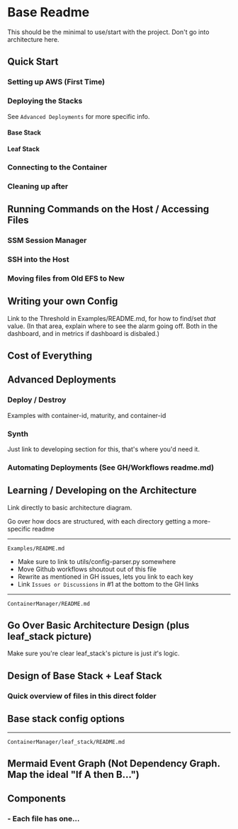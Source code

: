 # Base Readme

This should be the minimal to use/start with the project. Don't go into architecture here.

## Quick Start

### Setting up AWS (First Time)

### Deploying the Stacks
See `Advanced Deployments` for more specific info.
#### Base Stack
#### Leaf Stack

### Connecting to the Container

### Cleaning up after



## Running Commands on the Host / Accessing Files

### SSM Session Manager
### SSH into the Host
### Moving files from Old EFS to New


## Writing your own Config

Link to the Threshold in Examples/README.md, for how to find/set *that* value. (In that area, explain where to see the alarm going off. Both in the dashboard, and in metrics if dashboard is disbaled.)

## Cost of Everything

## Advanced Deployments

### Deploy / Destroy

Examples with container-id, maturity, and container-id

### Synth

Just link to developing section for this, that's where you'd need it.

### Automating Deployments (See GH/Workflows readme.md)

## Learning / Developing on the Architecture

Link directly to basic architecture diagram.

Go over how docs are structured, with each directory getting a more-specific readme


---
`Examples/README.md`

- Make sure to link to utils/config-parser.py somewhere
- Move Github workflows shoutout out of this file
- Rewrite as mentioned in GH issues, lets you link to each key
- Link `Issues or Discussions` in #1 at the bottom to the GH links

---
`ContainerManager/README.md`

## Go Over Basic Architecture Design (plus leaf_stack picture)

Make sure you're clear leaf_stack's picture is just *it*'s logic.

## Design of Base Stack + Leaf Stack

### Quick overview of files in this direct folder

## Base stack config options

---
`ContainerManager/leaf_stack/README.md`

## Mermaid Event Graph (Not Dependency Graph. Map the ideal "If A then B...")

## Components

### - Each file has one...


